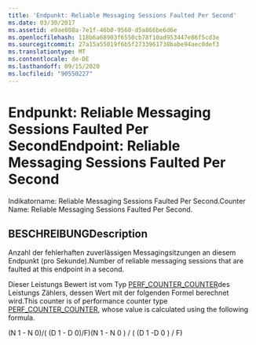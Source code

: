 ```yaml
---
title: 'Endpunkt: Reliable Messaging Sessions Faulted Per Second'
ms.date: 03/30/2017
ms.assetid: e9ae808a-7e1f-46b0-9560-d5a866be6d6e
ms.openlocfilehash: 118b6a68903f6550cb78f10ad953447e86f5cd3e
ms.sourcegitcommit: 27a15a55019f6b5f2733961738babe94aec0def3
ms.translationtype: MT
ms.contentlocale: de-DE
ms.lasthandoff: 09/15/2020
ms.locfileid: "90550227"
---
```

# <a name="endpoint-reliable-messaging-sessions-faulted-per-second"></a><span data-ttu-id="92c1b-102">Endpunkt: Reliable Messaging Sessions Faulted Per Second</span><span class="sxs-lookup"><span data-stu-id="92c1b-102">Endpoint: Reliable Messaging Sessions Faulted Per Second</span></span>
<span data-ttu-id="92c1b-103">Indikatorname: Reliable Messaging Sessions Faulted Per Second.</span><span class="sxs-lookup"><span data-stu-id="92c1b-103">Counter Name: Reliable Messaging Sessions Faulted Per Second.</span></span>  
  
## <a name="description"></a><span data-ttu-id="92c1b-104">BESCHREIBUNG</span><span class="sxs-lookup"><span data-stu-id="92c1b-104">Description</span></span>  
 <span data-ttu-id="92c1b-105">Anzahl der fehlerhaften zuverlässigen Messagingsitzungen an diesem Endpunkt (pro Sekunde).</span><span class="sxs-lookup"><span data-stu-id="92c1b-105">Number of reliable messaging sessions that are faulted at this endpoint in a second.</span></span>  
  
 <span data-ttu-id="92c1b-106">Dieser Leistungs Bewert ist vom Typ [PERF_COUNTER_COUNTER](/previous-versions/windows/it-pro/windows-server-2003/cc740048(v=ws.10))des Leistungs Zählers, dessen Wert mit der folgenden Formel berechnet wird.</span><span class="sxs-lookup"><span data-stu-id="92c1b-106">This counter is of performance counter type [PERF_COUNTER_COUNTER](/previous-versions/windows/it-pro/windows-server-2003/cc740048(v=ws.10)), whose value is calculated using the following formula.</span></span>  
  
 <span data-ttu-id="92c1b-107">(N 1 - N 0)/( (D 1 - D 0)/F)</span><span class="sxs-lookup"><span data-stu-id="92c1b-107">(N 1 - N 0 ) / ( (D 1 -D 0 ) / F)</span></span>
